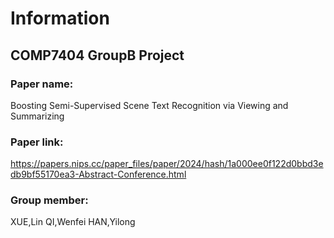 # Information
## COMP7404 GroupB Project
### Paper name:
Boosting Semi-Supervised Scene Text Recognition via Viewing and Summarizing
### Paper link:
https://papers.nips.cc/paper_files/paper/2024/hash/1a000ee0f122d0bbd3edb9bf55170ea3-Abstract-Conference.html
### Group member:
XUE,Lin   QI,Wenfei   HAN,Yilong
